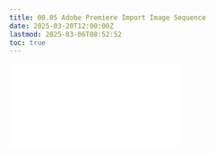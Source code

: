 ```yaml
---
title: 08.05 Adobe Premiere Import Image Sequence
date: 2025-03-20T12:00:00Z
lastmod: 2025-03-06T08:52:52
toc: true
---
```


![Link to included file content](../../../../video/adobe-premiere-pro/adobe-premiere-import-image-sequence.md)
